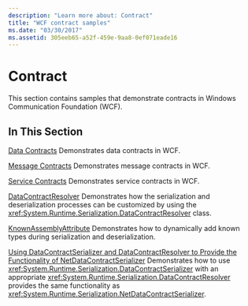 ```yaml
---
description: "Learn more about: Contract"
title: "WCF contract samples"
ms.date: "03/30/2017"
ms.assetid: 305eeb65-a52f-459e-9aa8-0ef071eade16
---
```

# Contract

This section contains samples that demonstrate contracts in Windows Communication Foundation (WCF).

## In This Section

 [Data Contracts](data-contracts.md)
Demonstrates data contracts in WCF.

 [Message Contracts](message-contracts.md)
Demonstrates message contracts in WCF.

 [Service Contracts](service-contracts.md)
Demonstrates service contracts in WCF.

 [DataContractResolver](datacontractresolver.md)
Demonstrates how the serialization and deserialization processes can be customized by using the <xref:System.Runtime.Serialization.DataContractResolver> class.

 [KnownAssemblyAttribute](knownassemblyattribute.md)
Demonstrates how to dynamically add known types during serialization and deserialization.

 [Using DataContractSerializer and DataContractResolver to Provide the Functionality of NetDataContractSerializer](datacontractserializer-datacontractresolver-netdatacontractserializer.md)
Demonstrates how to use <xref:System.Runtime.Serialization.DataContractSerializer> with an appropriate <xref:System.Runtime.Serialization.DataContractResolver> provides the same functionality as <xref:System.Runtime.Serialization.NetDataContractSerializer>.
